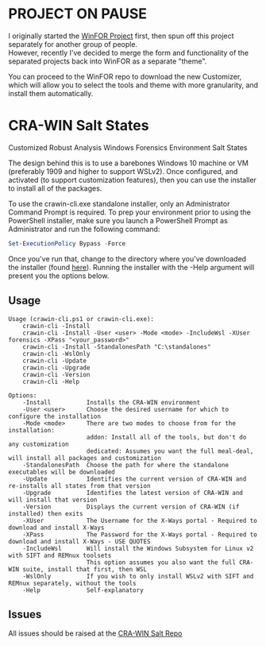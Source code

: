 # PROJECT ON PAUSE  
I originally started the [WinFOR Project](https://github.com/digitalsleuth/win-for) first, then spun off this project separately for another group of people.  
However, recently I've decided to merge the form and functionality of the separated projects back into WinFOR as a separate "theme".

You can proceed to the WinFOR repo to download the new Customizer, which will allow you to select the tools and theme with more granularity, and install them automatically.

# CRA-WIN Salt States
Customized Robust Analysis Windows Forensics Environment Salt States

The design behind this is to use a barebones Windows 10 machine or VM (preferably 1909 and higher to support WSLv2).
Once configured, and activated (to support customization features), then you can use the installer to
install all of the packages.

To use the crawin-cli.exe standalone installer, only an Administrator Command Prompt is required.
To prep your environment prior to using the PowerShell installer, make sure you launch a PowerShell Prompt as Administrator and run the following command:

```powershell
Set-ExecutionPolicy Bypass -Force
```

Once you've run that, change to the directory where you've downloaded the installer (found [here](https://github.com/digitalsleuth/crawin-salt)). Running the installer with the -Help argument will present you the options below.
  
## Usage  
```markup
Usage (crawin-cli.ps1 or crawin-cli.exe):
    crawin-cli -Install
    crawin-cli -Install -User <user> -Mode <mode> -IncludeWsl -XUser forensics -XPass "<your_password>"
    crawin-cli -Install -StandalonesPath "C:\standalones"
    crawin-cli -WslOnly
    crawin-cli -Update
    crawin-cli -Upgrade
    crawin-cli -Version
    crawin-cli -Help

Options:
    -Install          Installs the CRA-WIN environment
    -User <user>      Choose the desired username for which to configure the installation
    -Mode <mode>      There are two modes to choose from for the installation:
                      addon: Install all of the tools, but don't do any customization
                      dedicated: Assumes you want the full meal-deal, will install all packages and customization
    -StandalonesPath  Choose the path for where the standalone executables will be downloaded
    -Update           Identifies the current version of CRA-WIN and re-installs all states from that version
    -Upgrade          Identifies the latest version of CRA-WIN and will install that version
    -Version          Displays the current version of CRA-WIN (if installed) then exits
    -XUser            The Username for the X-Ways portal - Required to download and install X-Ways
    -XPass            The Password for the X-Ways portal - Required to download and install X-Ways - USE QUOTES
    -IncludeWsl       Will install the Windows Subsystem for Linux v2 with SIFT and REMnux toolsets
                      This option assumes you also want the full CRA-WIN suite, install that first, then WSL
    -WslOnly          If you wish to only install WSLv2 with SIFT and REMnux separately, without the tools
    -Help             Self-explanatory
```  

## Issues

All issues should be raised at the [CRA-WIN Salt Repo](https://github.com/digitalsleuth/crawin-salt)
